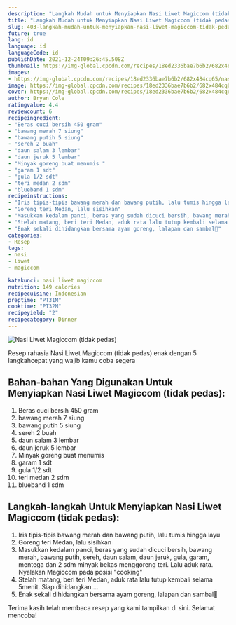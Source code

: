 ```yaml
---
description: "Langkah Mudah untuk Menyiapkan Nasi Liwet Magiccom (tidak pedas) Anti Gagal"
title: "Langkah Mudah untuk Menyiapkan Nasi Liwet Magiccom (tidak pedas) Anti Gagal"
slug: 403-langkah-mudah-untuk-menyiapkan-nasi-liwet-magiccom-tidak-pedas-anti-gagal
future: true
lang: id
language: id
languageCode: id
publishDate: 2021-12-24T09:26:45.508Z 
thumbnail: https://img-global.cpcdn.com/recipes/18ed2336bae7b6b2/682x484cq65/nasi-liwet-magiccom-tidak-pedas-foto-resep-utama.png
images:
- https://img-global.cpcdn.com/recipes/18ed2336bae7b6b2/682x484cq65/nasi-liwet-magiccom-tidak-pedas-foto-resep-utama.png
image: https://img-global.cpcdn.com/recipes/18ed2336bae7b6b2/682x484cq65/nasi-liwet-magiccom-tidak-pedas-foto-resep-utama.png
cover: https://img-global.cpcdn.com/recipes/18ed2336bae7b6b2/682x484cq65/nasi-liwet-magiccom-tidak-pedas-foto-resep-utama.png
author: Bryan Cole
ratingvalue: 4.4
reviewcount: 6
recipeingredient:
- "Beras cuci bersih 450 gram"
- "bawang merah 7 siung"
- "bawang putih 5 siung"
- "sereh 2 buah"
- "daun salam 3 lembar"
- "daun jeruk 5 lembar"
- "Minyak goreng buat menumis "
- "garam 1 sdt"
- "gula 1/2 sdt"
- "teri medan 2 sdm"
- "blueband 1 sdm"
recipeinstructions:
- "Iris tipis-tipis bawang merah dan bawang putih, lalu tumis hingga layu"
- "Goreng teri Medan, lalu sisihkan"
- "Masukkan kedalam panci, beras yang sudah dicuci bersih, bawang merah, bawang putih, sereh, daun salam, daun jeruk, gula, garam, mentega dan 2 sdm minyak bekas menggoreng teri. Lalu aduk rata. Nyalakan Magiccom pada posisi &#34;cooking&#34;"
- "Stelah matang, beri teri Medan, aduk rata lalu tutup kembali selama 5menit. Siap dihidangkan...."
- "Enak sekali dihidangkan bersama ayam goreng, lalapan dan sambal🥰"
categories:
- Resep
tags:
- nasi
- liwet
- magiccom

katakunci: nasi liwet magiccom 
nutrition: 149 calories
recipecuisine: Indonesian
preptime: "PT31M"
cooktime: "PT32M"
recipeyield: "2"
recipecategory: Dinner
---
```



![Nasi Liwet Magiccom (tidak pedas)](https://img-global.cpcdn.com/recipes/18ed2336bae7b6b2/682x484cq65/nasi-liwet-magiccom-tidak-pedas-foto-resep-utama.png)

Resep rahasia Nasi Liwet Magiccom (tidak pedas)  enak dengan 5 langkahcepat yang wajib kamu coba segera

<!--inarticleads1-->

## Bahan-bahan Yang Digunakan Untuk Menyiapkan Nasi Liwet Magiccom (tidak pedas):

1. Beras cuci bersih 450 gram
1. bawang merah 7 siung
1. bawang putih 5 siung
1. sereh 2 buah
1. daun salam 3 lembar
1. daun jeruk 5 lembar
1. Minyak goreng buat menumis 
1. garam 1 sdt
1. gula 1/2 sdt
1. teri medan 2 sdm
1. blueband 1 sdm



<!--inarticleads2-->

## Langkah-langkah Untuk Menyiapkan Nasi Liwet Magiccom (tidak pedas):

1. Iris tipis-tipis bawang merah dan bawang putih, lalu tumis hingga layu
1. Goreng teri Medan, lalu sisihkan
1. Masukkan kedalam panci, beras yang sudah dicuci bersih, bawang merah, bawang putih, sereh, daun salam, daun jeruk, gula, garam, mentega dan 2 sdm minyak bekas menggoreng teri. Lalu aduk rata. Nyalakan Magiccom pada posisi &#34;cooking&#34;
1. Stelah matang, beri teri Medan, aduk rata lalu tutup kembali selama 5menit. Siap dihidangkan....
1. Enak sekali dihidangkan bersama ayam goreng, lalapan dan sambal🥰




Terima kasih telah membaca resep yang kami tampilkan di sini. Selamat mencoba!
